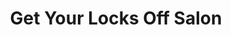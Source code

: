 ---
title: "Get Your Locks Off Salon"
url: /portland/get-your-locks-off-salon/
shop: hairdresser
---